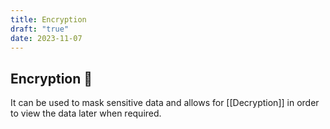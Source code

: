 ```yaml
---
title: Encryption
draft: "true"
date: 2023-11-07
---
```

## Encryption 🔐  
It can be used to mask sensitive data and allows for [[Decryption]] in order to view the data later when required.